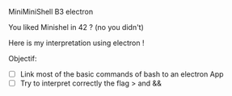 MiniMiniShell B3 electron

You liked Minishel in 42 ? (no you didn't)

Here is my interpretation using electron !

Objectif: 

- [ ] Link most of the basic commands of bash to an electron App
- [ ] Try to interpret correctly the flag > and &&
